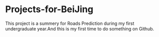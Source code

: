 # Projects-for-BeiJing
This project is a summery for Roads Prediction during my first undergraduate year.And this is my first time to do something on Github.
